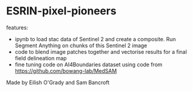 # ESRIN-pixel-pioneers

features:
* ipynb to load stac data of Sentinel 2 and create a composite. Run Segment Anything on chunks of this Sentinel 2 image
* code to blend image patches together and vectorise results for a final field delineation map
* fine tuning code on AI4Boundaries dataset using code from https://github.com/bowang-lab/MedSAM

Made by Eilish O'Grady and Sam Bancroft
